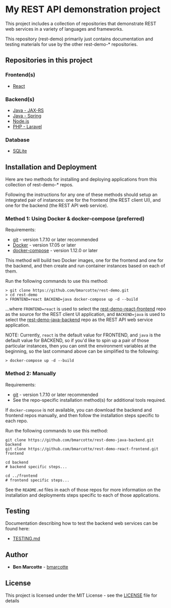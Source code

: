 # My REST API demonstration project

This project includes a collection of repositories that demonstrate REST web services in a variety of languages
and frameworks.

This repository (rest-demo) primarily just contains documentation and testing materials for use by the other
rest-demo-* repositories.

## Repositories in this project

### Frontend(s)

* [React](https://github.com/bmarcotte/rest-demo-react-frontend)

### Backend(s)

* [Java - JAX-RS](https://github.com/bmarcotte/rest-demo-java-backend)
* [Java - Spring](https://github.com/bmarcotte/rest-demo-spring-backend)
* [Node.js](https://github.com/bmarcotte/rest-demo-node-backend)
* [PHP - Laravel](https://github.com/bmarcotte/rest-demo-laravel-backend)

### Database

* [SQLite](https://github.com/bmarcotte/rest-demo-sqlite-database)

## Installation and Deployment

Here are two methods for installing and deploying applications from this collection of rest-demo-* repos.

Following the instructions for any one of these methods should setup an integrated pair of instances: one for the
frontend (the REST client UI), and one for the backend (the REST API web service).

### Method 1: Using Docker & docker-compose (preferred)

Requirements:
* [git](https://git-scm.com/book/en/v2/Getting-Started-Installing-Git) - version 1.7.10 or later recommended
* [Docker](https://www.docker.com/get-docker) - version 17.05 or later
* [docker-compose](https://docs.docker.com/compose/install/) - version 1.12.0 or later

This method will build two Docker images, one for the frontend and one for the backend, and then create and run
container instances based on each of them.

Run the following commands to use this method:
```
> git clone https://github.com/bmarcotte/rest-demo.git
> cd rest-demo
> FRONTEND=react BACKEND=java docker-compose up -d --build
```
...where `FRONTEND=react` is used to select the
[rest-demo-react-frontend](https://github.com/bmarcotte/rest-demo-react-frontend) repo as the source for the REST
client UI application, and `BACKEND=java` is used to select the
[rest-demo-java-backend](https://github.com/bmarcotte/rest-demo-java-backend) repo as the REST API web service
application.

NOTE: Currently, `react` is the default value for FRONTEND, and `java` is the default value for BACKEND, so if you'd
like to spin up a pair of those particular instances, then you can omit the environment variables at the beginning, so
the last command above can be simplified to the following:
```
> docker-compose up -d --build
```

### Method 2: Manually

Requirements:
* [git](https://git-scm.com/book/en/v2/Getting-Started-Installing-Git) - version 1.7.10 or later recommended
* See the repo-specific installation method(s) for additional tools required.

If `docker-compose` is not available, you can download the backend and frontend repos manually, and then follow the
installation steps specific to each repo.

Run the following commands to use this method:
```
git clone https://github.com/bmarcotte/rest-demo-java-backend.git backend
git clone https://github.com/bmarcotte/rest-demo-react-frontend.git frontend

cd backend
# backend specific steps...

cd ../frontend
# frontend specific steps...
```

See the `README.md` files in each of those repos for more information on the installation and deployments steps
specific to each of those applications.

## Testing

Documentation describing how to test the backend web services can be found here:
* [TESTING.md](TESTING.md)

## Author

* **Ben Marcotte** - [bmarcotte](https://github.com/bmarcotte)

## License

This project is licensed under the MIT License - see the [LICENSE](LICENSE) file for details
